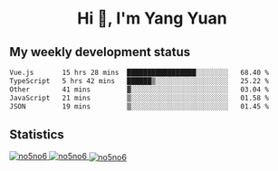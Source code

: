 <h1 align="center">Hi 👋, I'm Yang Yuan</h1>


## My weekly development status
<!--START_SECTION:waka-->

```txt
Vue.js       15 hrs 28 mins  █████████████████░░░░░░░░   68.40 %
TypeScript   5 hrs 42 mins   ██████▒░░░░░░░░░░░░░░░░░░   25.22 %
Other        41 mins         ▓░░░░░░░░░░░░░░░░░░░░░░░░   03.04 %
JavaScript   21 mins         ▒░░░░░░░░░░░░░░░░░░░░░░░░   01.58 %
JSON         19 mins         ▒░░░░░░░░░░░░░░░░░░░░░░░░   01.45 %
```

<!--END_SECTION:waka-->

## Statistics
<a href="https://github.com/anuraghazra/github-readme-stats">
  <img src="https://github-readme-stats.vercel.app/api/top-langs/?username=no5no6&theme=dracula" alt="no5no6">
</a>
<a href="https://github.com/anuraghazra/github-readme-stats">
  <img src="https://github-readme-stats.vercel.app/api?username=no5no6&show_icons=true&theme=dracula&line_height=40" alt="no5no6">
</a>
<a href="https://github.com/anuraghazra/github-readme-stats">
  <img align="center" src="https://github-readme-streak-stats.herokuapp.com/?user=no5no6&theme=dracula" alt="no5no6" />
</a>
